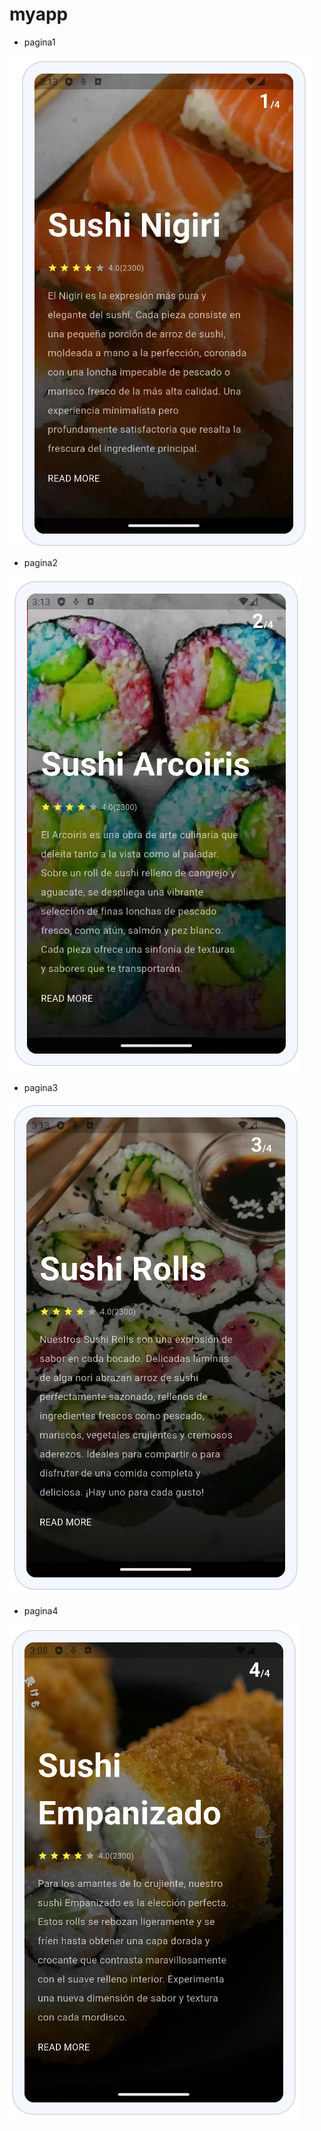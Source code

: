 # myapp
- pagina1

![alt text](image.png)

- pagina2

![alt text](image-2.png)

- pagina3

![alt text](image-3.png)

- pagina4

![alt text](image-4.png)




